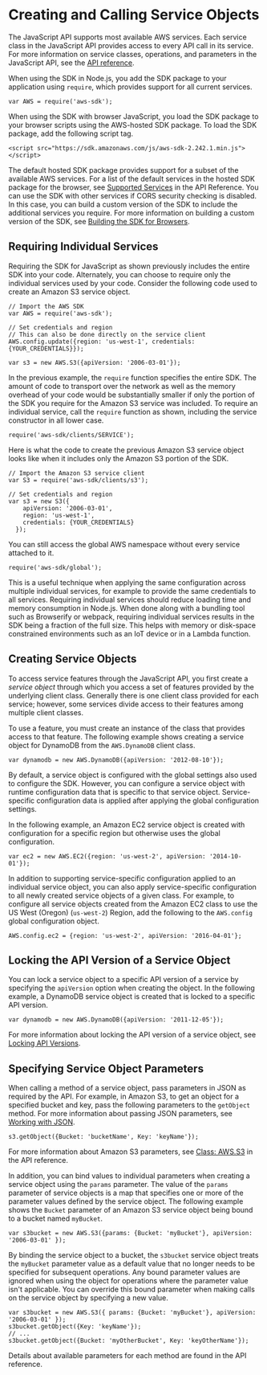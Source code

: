 # Creating and Calling Service Objects<a name="creating-and-calling-service-objects"></a>

The JavaScript API supports most available AWS services\. Each service class in the JavaScript API provides access to every API call in its service\. For more information on service classes, operations, and parameters in the JavaScript API, see the [API reference](http://docs.aws.amazon.com/AWSJavaScriptSDK/latest/)\.

When using the SDK in Node\.js, you add the SDK package to your application using `require`, which provides support for all current services\.

```
var AWS = require('aws-sdk');
```

When using the SDK with browser JavaScript, you load the SDK package to your browser scripts using the AWS\-hosted SDK package\. To load the SDK package, add the following script tag\.

```
<script src="https://sdk.amazonaws.com/js/aws-sdk-2.242.1.min.js"></script>
```

The default hosted SDK package provides support for a subset of the available AWS services\. For a list of the default services in the hosted SDK package for the browser, see [Supported Services](http://docs.aws.amazon.com/AWSJavaScriptSDK/latest/#Supported_Services) in the API Reference\. You can use the SDK with other services if CORS security checking is disabled\. In this case, you can build a custom version of the SDK to include the additional services you require\. For more information on building a custom version of the SDK, see [Building the SDK for Browsers](building-sdk-for-browsers.md)\.

## Requiring Individual Services<a name="requiring-individual-services"></a>

Requiring the SDK for JavaScript as shown previously includes the entire SDK into your code\. Alternately, you can choose to require only the individual services used by your code\. Consider the following code used to create an Amazon S3 service object\.

```
// Import the AWS SDK
var AWS = require('aws-sdk');

// Set credentials and region
// This can also be done directly on the service client
AWS.config.update({region: 'us-west-1', credentials: {YOUR_CREDENTIALS}});

var s3 = new AWS.S3({apiVersion: '2006-03-01'});
```

In the previous example, the `require` function specifies the entire SDK\. The amount of code to transport over the network as well as the memory overhead of your code would be substantially smaller if only the portion of the SDK you require for the Amazon S3 service was included\. To require an individual service, call the `require` function as shown, including the service constructor in all lower case\.

```
require('aws-sdk/clients/SERVICE');
```

Here is what the code to create the previous Amazon S3 service object looks like when it includes only the Amazon S3 portion of the SDK\.

```
// Import the Amazon S3 service client
var S3 = require('aws-sdk/clients/s3');
 
// Set credentials and region
var s3 = new S3({
    apiVersion: '2006-03-01',
    region: 'us-west-1', 
    credentials: {YOUR_CREDENTIALS}
  });
```

You can still access the global AWS namespace without every service attached to it\.

```
require('aws-sdk/global');
```

This is a useful technique when applying the same configuration across multiple individual services, for example to provide the same credentials to all services\. Requiring individual services should reduce loading time and memory consumption in Node\.js\. When done along with a bundling tool such as Browserify or webpack, requiring individual services results in the SDK being a fraction of the full size\. This helps with memory or disk\-space constrained environments such as an IoT device or in a Lambda function\.

## Creating Service Objects<a name="creating-service-objects"></a>

To access service features through the JavaScript API, you first create a *service object* through which you access a set of features provided by the underlying client class\. Generally there is one client class provided for each service; however, some services divide access to their features among multiple client classes\.

To use a feature, you must create an instance of the class that provides access to that feature\. The following example shows creating a service object for DynamoDB from the `AWS.DynamoDB` client class\.

```
var dynamodb = new AWS.DynamoDB({apiVersion: '2012-08-10'});
```

By default, a service object is configured with the global settings also used to configure the SDK\. However, you can configure a service object with runtime configuration data that is specific to that service object\. Service\-specific configuration data is applied after applying the global configuration settings\.

In the following example, an Amazon EC2 service object is created with configuration for a specific region but otherwise uses the global configuration\.

```
var ec2 = new AWS.EC2({region: 'us-west-2', apiVersion: '2014-10-01'});
```

In addition to supporting service\-specific configuration applied to an individual service object, you can also apply service\-specific configuration to all newly created service objects of a given class\. For example, to configure all service objects created from the Amazon EC2 class to use the US West \(Oregon\) \(`us-west-2`\) Region, add the following to the `AWS.config` global configuration object\.

```
AWS.config.ec2 = {region: 'us-west-2', apiVersion: '2016-04-01'};
```

## Locking the API Version of a Service Object<a name="locking-api-version-of-service-objects"></a>

You can lock a service object to a specific API version of a service by specifying the `apiVersion` option when creating the object\. In the following example, a DynamoDB service object is created that is locked to a specific API version\.

```
var dynamodb = new AWS.DynamoDB({apiVersion: '2011-12-05'});
```

For more information about locking the API version of a service object, see [Locking API Versions](locking-api-versions.md)\.

## Specifying Service Object Parameters<a name="specifying-service-object-parameters"></a>

When calling a method of a service object, pass parameters in JSON as required by the API\. For example, in Amazon S3, to get an object for a specified bucket and key, pass the following parameters to the `getObject` method\. For more information about passing JSON parameters, see [Working with JSON](working-with-json.md)\.

```
s3.getObject({Bucket: 'bucketName', Key: 'keyName'});
```

For more information about Amazon S3 parameters, see [Class: AWS\.S3](http://docs.aws.amazon.com/AWSJavaScriptSDK/latest/AWS/S3.html) in the API reference\.

In addition, you can bind values to individual parameters when creating a service object using the `params` parameter\. The value of the `params` parameter of service objects is a map that specifies one or more of the parameter values defined by the service object\. The following example shows the `Bucket` parameter of an Amazon S3 service object being bound to a bucket named `myBucket`\.

```
var s3bucket = new AWS.S3({params: {Bucket: 'myBucket'}, apiVersion: '2006-03-01' });
```

By binding the service object to a bucket, the `s3bucket` service object treats the `myBucket` parameter value as a default value that no longer needs to be specified for subsequent operations\. Any bound parameter values are ignored when using the object for operations where the parameter value isn't applicable\. You can override this bound parameter when making calls on the service object by specifying a new value\. 

```
var s3bucket = new AWS.S3({ params: {Bucket: 'myBucket'}, apiVersion: '2006-03-01' });
s3bucket.getObject({Key: 'keyName'});
// ...
s3bucket.getObject({Bucket: 'myOtherBucket', Key: 'keyOtherName'});
```

Details about available parameters for each method are found in the API reference\.